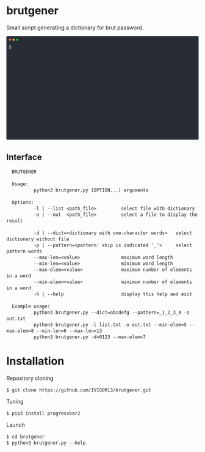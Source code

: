 # brutgener
Small script generating a dictionary for brut password.

<p align="center">
  <img width="700" src="https://github.com/IVIGOR13/brutgener/blob/master/example_anim.svg">
</p>

## Interface

```
  BRUTGENER

  Usage:
          python3 brutgener.py [OPTION...] arguments

  Options:
          -l | --list <path_file>         select file with dictionary
          -o | --out  <path_file>         select a file to display the result

          -d | --dict=<dictionary with one-character words>   select dictionary without file
          -p | --pattern=<pattern: skip is indicated '_'>     select pattern words
          --max-len=<value>               maximum word length
          --min-len=<value>               minimum word length
          --max-elem=<value>              maximum number of elements in a word
          --min-elem=<value>              minimum number of elements in a word
          -h | --help                     display this help and exit

  Example usage:
          python3 brutgener.py --dict=abcdefg --pattern=_1_2_3_4 -o out.txt
          python3 brutgener.py -l list.txt -o out.txt --min-elem=5 --max-elem=8 --min-len=6 --max-len=13
          python3 brutgener.py -d=0123 --max-elem=7
```

# Installation

Repository cloning
```
$ git clone https://github.com/IVIGOR13/brutgener.git
```
Tuning
```
$ pip3 install progressbar2
```
Launch
```
$ cd brutgener
$ python3 brutgener.py --help
```

